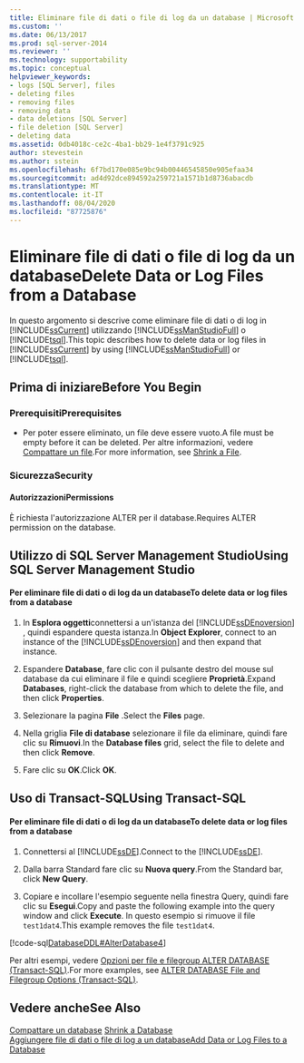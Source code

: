 ```yaml
---
title: Eliminare file di dati o file di log da un database | Microsoft Docs
ms.custom: ''
ms.date: 06/13/2017
ms.prod: sql-server-2014
ms.reviewer: ''
ms.technology: supportability
ms.topic: conceptual
helpviewer_keywords:
- logs [SQL Server], files
- deleting files
- removing files
- removing data
- data deletions [SQL Server]
- file deletion [SQL Server]
- deleting data
ms.assetid: 0db4018c-ce2c-4ba1-bb29-1e4f3791c925
author: stevestein
ms.author: sstein
ms.openlocfilehash: 6f7bd170e085e9bc94b00446545850e905efaa34
ms.sourcegitcommit: ad4d92dce894592a259721a1571b1d8736abacdb
ms.translationtype: MT
ms.contentlocale: it-IT
ms.lasthandoff: 08/04/2020
ms.locfileid: "87725876"
---
```

# <a name="delete-data-or-log-files-from-a-database"></a><span data-ttu-id="f1c34-102">Eliminare file di dati o file di log da un database</span><span class="sxs-lookup"><span data-stu-id="f1c34-102">Delete Data or Log Files from a Database</span></span>
  <span data-ttu-id="f1c34-103">In questo argomento si descrive come eliminare file di dati o di log in [!INCLUDE[ssCurrent](../../includes/sscurrent-md.md)] utilizzando [!INCLUDE[ssManStudioFull](../../includes/ssmanstudiofull-md.md)] o [!INCLUDE[tsql](../../includes/tsql-md.md)].</span><span class="sxs-lookup"><span data-stu-id="f1c34-103">This topic describes how to delete data or log files in [!INCLUDE[ssCurrent](../../includes/sscurrent-md.md)] by using [!INCLUDE[ssManStudioFull](../../includes/ssmanstudiofull-md.md)] or [!INCLUDE[tsql](../../includes/tsql-md.md)].</span></span>  
  
  
##  <a name="before-you-begin"></a><a name="BeforeYouBegin"></a> <span data-ttu-id="f1c34-104">Prima di iniziare</span><span class="sxs-lookup"><span data-stu-id="f1c34-104">Before You Begin</span></span>  
  
###  <a name="prerequisites"></a><a name="Prerequisites"></a> <span data-ttu-id="f1c34-105">Prerequisiti</span><span class="sxs-lookup"><span data-stu-id="f1c34-105">Prerequisites</span></span>  
  
-   <span data-ttu-id="f1c34-106">Per poter essere eliminato, un file deve essere vuoto.</span><span class="sxs-lookup"><span data-stu-id="f1c34-106">A file must be empty before it can be deleted.</span></span> <span data-ttu-id="f1c34-107">Per altre informazioni, vedere [Compattare un file](shrink-a-file.md).</span><span class="sxs-lookup"><span data-stu-id="f1c34-107">For more information, see [Shrink a File](shrink-a-file.md).</span></span>  
  
###  <a name="security"></a><a name="Security"></a> <span data-ttu-id="f1c34-108">Sicurezza</span><span class="sxs-lookup"><span data-stu-id="f1c34-108">Security</span></span>  
  
####  <a name="permissions"></a><a name="Permissions"></a> <span data-ttu-id="f1c34-109">Autorizzazioni</span><span class="sxs-lookup"><span data-stu-id="f1c34-109">Permissions</span></span>  
 <span data-ttu-id="f1c34-110">È richiesta l'autorizzazione ALTER per il database.</span><span class="sxs-lookup"><span data-stu-id="f1c34-110">Requires ALTER permission on the database.</span></span>  
  
##  <a name="using-sql-server-management-studio"></a><a name="SSMSProcedure"></a> <span data-ttu-id="f1c34-111">Utilizzo di SQL Server Management Studio</span><span class="sxs-lookup"><span data-stu-id="f1c34-111">Using SQL Server Management Studio</span></span>  
  
#### <a name="to-delete-data-or-log-files-from-a-database"></a><span data-ttu-id="f1c34-112">Per eliminare file di dati o di log da un database</span><span class="sxs-lookup"><span data-stu-id="f1c34-112">To delete data or log files from a database</span></span>  
  
1.  <span data-ttu-id="f1c34-113">In **Esplora oggetti**connettersi a un'istanza del [!INCLUDE[ssDEnoversion](../../includes/ssdenoversion-md.md)] , quindi espandere questa istanza.</span><span class="sxs-lookup"><span data-stu-id="f1c34-113">In **Object Explorer**, connect to an instance of the [!INCLUDE[ssDEnoversion](../../includes/ssdenoversion-md.md)] and then expand that instance.</span></span>  
  
2.  <span data-ttu-id="f1c34-114">Espandere **Database**, fare clic con il pulsante destro del mouse sul database da cui eliminare il file e quindi scegliere **Proprietà**.</span><span class="sxs-lookup"><span data-stu-id="f1c34-114">Expand **Databases**, right-click the database from which to delete the file, and then click **Properties**.</span></span>  
  
3.  <span data-ttu-id="f1c34-115">Selezionare la pagina **File** .</span><span class="sxs-lookup"><span data-stu-id="f1c34-115">Select the **Files** page.</span></span>  
  
4.  <span data-ttu-id="f1c34-116">Nella griglia **File di database** selezionare il file da eliminare, quindi fare clic su **Rimuovi**.</span><span class="sxs-lookup"><span data-stu-id="f1c34-116">In the **Database files** grid, select the file to delete and then click **Remove**.</span></span>  
  
5.  <span data-ttu-id="f1c34-117">Fare clic su **OK**.</span><span class="sxs-lookup"><span data-stu-id="f1c34-117">Click **OK**.</span></span>  
  
##  <a name="using-transact-sql"></a><a name="TsqlProcedure"></a> <span data-ttu-id="f1c34-118">Uso di Transact-SQL</span><span class="sxs-lookup"><span data-stu-id="f1c34-118">Using Transact-SQL</span></span>  
  
#### <a name="to-delete-data-or-log-files-from-a-database"></a><span data-ttu-id="f1c34-119">Per eliminare file di dati o di log da un database</span><span class="sxs-lookup"><span data-stu-id="f1c34-119">To delete data or log files from a database</span></span>  
  
1.  <span data-ttu-id="f1c34-120">Connettersi al [!INCLUDE[ssDE](../../includes/ssde-md.md)].</span><span class="sxs-lookup"><span data-stu-id="f1c34-120">Connect to the [!INCLUDE[ssDE](../../includes/ssde-md.md)].</span></span>  
  
2.  <span data-ttu-id="f1c34-121">Dalla barra Standard fare clic su **Nuova query**.</span><span class="sxs-lookup"><span data-stu-id="f1c34-121">From the Standard bar, click **New Query**.</span></span>  
  
3.  <span data-ttu-id="f1c34-122">Copiare e incollare l'esempio seguente nella finestra Query, quindi fare clic su **Esegui**.</span><span class="sxs-lookup"><span data-stu-id="f1c34-122">Copy and paste the following example into the query window and click **Execute**.</span></span> <span data-ttu-id="f1c34-123">In questo esempio si rimuove il file `test1dat4`.</span><span class="sxs-lookup"><span data-stu-id="f1c34-123">This example removes the file `test1dat4`.</span></span>  
  
 [!code-sql[DatabaseDDL#AlterDatabase4](../../snippets/tsql/SQL14/tsql/databaseddl/transact-sql/alterdatabase.sql#alterdatabase4)]  
  
 <span data-ttu-id="f1c34-124">Per altri esempi, vedere [Opzioni per file e filegroup ALTER DATABASE &#40;Transact-SQL&#41;](/sql/t-sql/statements/alter-database-transact-sql-file-and-filegroup-options).</span><span class="sxs-lookup"><span data-stu-id="f1c34-124">For more examples, see [ALTER DATABASE File and Filegroup Options &#40;Transact-SQL&#41;](/sql/t-sql/statements/alter-database-transact-sql-file-and-filegroup-options).</span></span>  
  
## <a name="see-also"></a><span data-ttu-id="f1c34-125">Vedere anche</span><span class="sxs-lookup"><span data-stu-id="f1c34-125">See Also</span></span>  
 <span data-ttu-id="f1c34-126">[Compattare un database](shrink-a-database.md) </span><span class="sxs-lookup"><span data-stu-id="f1c34-126">[Shrink a Database](shrink-a-database.md) </span></span>  
 [<span data-ttu-id="f1c34-127">Aggiungere file di dati o file di log a un database</span><span class="sxs-lookup"><span data-stu-id="f1c34-127">Add Data or Log Files to a Database</span></span>](add-data-or-log-files-to-a-database.md)  
  
  
